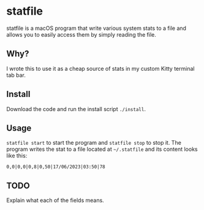 # statfile
statfile is a macOS program that write various system stats to a file and allows you to easily access them by simply reading the file.

## Why?
I wrote this to use it as a cheap source of stats in my custom Kitty terminal tab bar.

## Install
Download the code and run the install script `./install`.

## Usage
`statfile start` to start the program and `statfile stop` to stop it.
The program writes the stat to a file located at `~/.statfile` and its content looks like this:
 ```text
0,0|0,0|0,8|0,50|17/06/2023|03:50|78
```

## TODO
Explain what each of the fields means.
